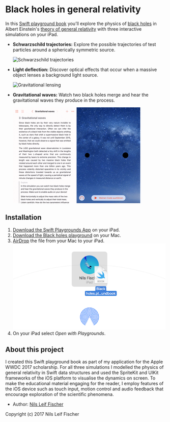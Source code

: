 # Black holes in general relativity

In this [Swift playground book](http://www.apple.com/swift/playgrounds/) you’ll explore the physics of [black holes](https://en.wikipedia.org/wiki/Black_hole) in Albert Einstein's [theory of general relativity](https://en.wikipedia.org/wiki/General_relativity) with three interactive simulations on your iPad.

- **Schwarzschild trajectories:** Explore the possible trajectories of test particles around a spherically symmetric source.

  ![Schwarzschild trajectories](Images/trajectories.gif)

- **Light deflection:** Discover optical effects that occur when a massive object lenses a background light source.

  ![Gravitational lensing](Images/lensing.gif)

- **Gravitational waves:** Watch two black holes merge and hear the gravitational waves they produce in the process.

  ![Gravitational waves](Images/waves.gif)


## Installation

1. [Download the Swift Playgrounds App](https://itunes.apple.com/WebObjects/MZStore.woa/wa/viewSoftware?id=908519492&mt=8&ls=1) on your iPad.
2. [Download the Black holes playground](https://github.com/knly/black-holes-playground/raw/master/dist/Black%20holes.playgroundbook.zip) on your Mac.
3. [AirDrop](https://support.apple.com/en-us/HT203106) the file from your Mac to your iPad.
  ![Airdrop](Images/airdrop.png)
4. On your iPad select _Open with Playgrounds_.


## About this project

I created this Swift playground book as part of my application for the Apple WWDC 2017 scholarship. For all three simulations I modelled the physics of general relativity in Swift data structures and used the SpriteKit and UIKit frameworks of the iOS platform to visualise the dynamics on screen. To make the educational material engaging for the reader, I employ features of the iOS device such as touch input, motion control and audio feedback that encourage exploration of the scientific phenomena.

- Author: [Nils Leif Fischer](http://nilsleiffischer.de)

Copyright (c) 2017 Nils Leif Fischer
